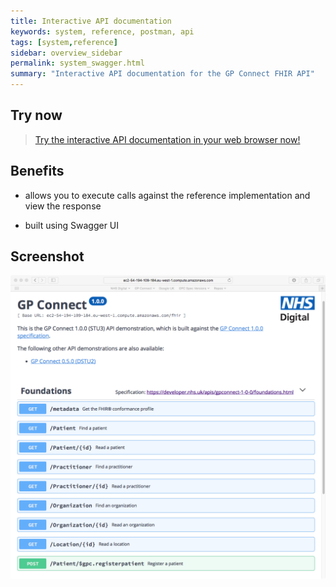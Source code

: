 ```yaml
---
title: Interactive API documentation
keywords: system, reference, postman, api
tags: [system,reference]
sidebar: overview_sidebar
permalink: system_swagger.html
summary: "Interactive API documentation for the GP Connect FHIR API"
---
```


## Try now ##

> [Try the interactive API documentation in your web browser now!](https://orange.testlab.nhs.uk/swagger/v1/)

## Benefits ##

- allows you to execute calls against the reference implementation and view the response

- built using Swagger UI

## Screenshot ##

![Interaction API documentation screenshot](images/systems/swagger.png)

